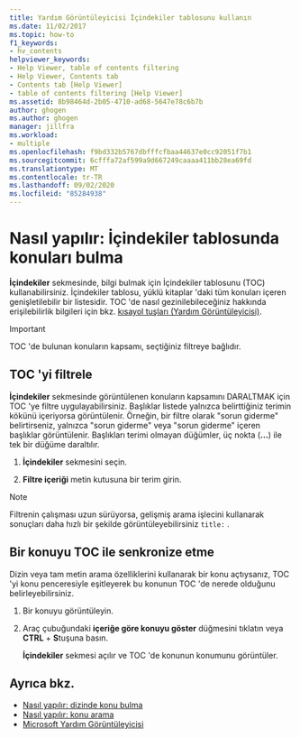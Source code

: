 ```yaml
---
title: Yardım Görüntüleyicisi İçindekiler tablosunu kullanın
ms.date: 11/02/2017
ms.topic: how-to
f1_keywords:
- hv_contents
helpviewer_keywords:
- Help Viewer, table of contents filtering
- Help Viewer, Contents tab
- Contents tab [Help Viewer]
- table of contents filtering [Help Viewer]
ms.assetid: 8b98464d-2b05-4710-ad68-5647e78c6b7b
author: ghogen
ms.author: ghogen
manager: jillfra
ms.workload:
- multiple
ms.openlocfilehash: f9bd332b5767dbfffcfbaa44637e0cc92051f7b1
ms.sourcegitcommit: 6cfffa72af599a9d667249caaaa411bb28ea69fd
ms.translationtype: MT
ms.contentlocale: tr-TR
ms.lasthandoff: 09/02/2020
ms.locfileid: "85284938"
---
```

# Nasıl yapılır: İçindekiler tablosunda konuları bulma

**İçindekiler** sekmesinde, bilgi bulmak için İçindekiler tablosunu (TOC) kullanabilirsiniz. İçindekiler tablosu, yüklü kitaplar 'daki tüm konuları içeren genişletilebilir bir listesidir. TOC 'de nasıl gezinilebileceğiniz hakkında erişilebilirlik bilgileri için bkz. [kısayol tuşları (Yardım Görüntüleyicisi)](../help-viewer/shortcut-keys.md).

> [!IMPORTANT]
> TOC 'de bulunan konuların kapsamı, seçtiğiniz filtreye bağlıdır.

## TOC 'yi filtrele

**İçindekiler** sekmesinde görüntülenen konuların kapsamını DARALTMAK için TOC 'ye filtre uygulayabilirsiniz. Başlıklar listede yalnızca belirttiğiniz terimin kökünü içeriyorsa görüntülenir. Örneğin, bir filtre olarak "sorun giderme" belirtirseniz, yalnızca "sorun giderme" veya "sorun giderme" içeren başlıklar görüntülenir. Başlıkları terimi olmayan düğümler, üç nokta (**...**) ile tek bir düğüme daraltılır.

1. **İçindekiler** sekmesini seçin.

2. **Filtre içeriği** metin kutusuna bir terim girin.

> [!NOTE]
> Filtrenin çalışması uzun sürüyorsa, gelişmiş arama işlecini kullanarak sonuçları daha hızlı bir şekilde görüntüleyebilirsiniz `title:` .

## Bir konuyu TOC ile senkronize etme

Dizin veya tam metin arama özelliklerini kullanarak bir konu açtıysanız, TOC 'yi konu penceresiyle eşitleyerek bu konunun TOC 'de nerede olduğunu belirleyebilirsiniz.

1. Bir konuyu görüntüleyin.

2. Araç çubuğundaki **içeriğe göre konuyu göster** düğmesini tıklatın veya **CTRL** + **S**tuşuna basın.

     **İçindekiler** sekmesi açılır ve TOC 'de konunun konumunu görüntüler.

## Ayrıca bkz.

- [Nasıl yapılır: dizinde konu bulma](../help-viewer/find-topics-index.md)
- [Nasıl yapılır: konu arama](../help-viewer/find-topics.md)
- [Microsoft Yardım Görüntüleyicisi](../help-viewer/overview.md)